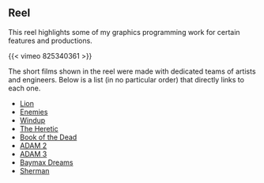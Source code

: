 ## Reel

This reel highlights some of my graphics programming work for certain features and productions.

{{< vimeo 825340361 >}}

The short films shown in the reel were made with dedicated teams of artists and engineers. 
Below is a list (in no particular order) that directly links to each one. 

- [Lion](https://www.youtube.com/watch?v=KpPx_lvthBQ)
- [Enemies](https://www.youtube.com/watch?v=eXYUNrgqWUU)
- [Windup](https://www.youtube.com/watch?v=efGqe1j3RNk)
- [The Heretic](https://www.youtube.com/watch?v=iQZobAhgayA&rco=1)
- [Book of the Dead](https://www.youtube.com/watch?v=DDsRfbfnC_A)
- [ADAM 2](https://www.youtube.com/watch?v=R8NeB10INDo)
- [ADAM 3](https://www.youtube.com/watch?v=tSDsi2ItktY)
- [Baymax Dreams](https://www.youtube.com/watch?v=Q2XEyCFAMuk)
- [Sherman](https://www.youtube.com/watch?v=JFtCHvyul-I)